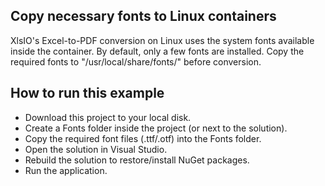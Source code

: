 Copy necessary fonts to Linux containers
----------------------------------------

XlsIO's Excel-to-PDF conversion on Linux uses the system fonts available inside the container. By default, only a few fonts are installed. Copy the required fonts to "/usr/local/share/fonts/" before conversion.

How to run this example
-----------------------

*   Download this project to your local disk.
*   Create a Fonts folder inside the project (or next to the solution).
*   Copy the required font files (.ttf/.otf) into the Fonts folder.
*   Open the solution in Visual Studio.
*   Rebuild the solution to restore/install NuGet packages.
*   Run the application.